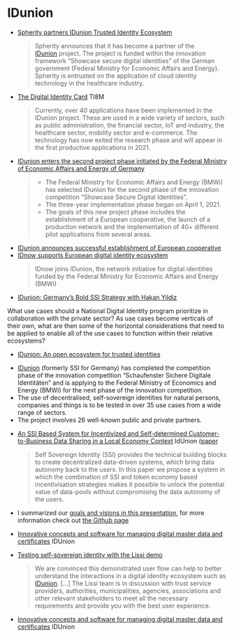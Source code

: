 # IDunion

* [Spherity partners IDunion Trusted Identity Ecosystem](https://medium.com/spherity/spherity-joins-idunion-trusted-identity-ecosystem-e89d093be35a)
  > Spherity announces that it has become a partner of the [IDunion](https://idunion.org/) project. The project is funded within the innovation framework “Showcase secure digital identities” of the German government (Federal Ministry for Economic Affairs and Energy). Spherity is entrusted on the application of cloud identity technology in the healthcare industry.
* [The Digital Identity Card](https://blog.ti8m.com/en/SSI.html) TI8M
  > Currently, over 40 applications have been implemented in the IDunion project. These are used in a wide variety of sectors, such as public administration, the financial sector, IoT and industry, the healthcare sector, mobility sector and e-commerce. The technology has now exited the research phase and will appear in the first productive applications in 2021.
* [IDunion enters the second project phase initiated by the Federal Ministry of Economic Affairs and Energy of Germany](https://idunion.org/2021/04/06/idunion-startet-in-die-zweite-vom-bmwi-gefoerderte-projektphase/?lang%3Den)
  > - The Federal Ministry for Economic Affairs and Energy (BMWi) has selected IDunion for the second phase of the innovation competition “Showcase Secure Digital Identities”.
  > - The three-year implementation phase began on April 1, 2021.
  > - The goals of this new project phase includes the establishment of a European cooperative, the launch of a production network and the implementation of 40+ different pilot applications from several areas.
* [IDunion announces successful establishment of European cooperative](https://idunion.org/2022/08/16/idunion-announces-successful-establishment-of-european-cooperative/?lang%3Den)
* [IDnow supports European digital identity ecosystem](https://www.idnow.io/press/idnow-supports-european-digital-identity-ecosystem/)
  > IDnow joins IDunion, the network initiative for digital identities funded by the Federal Ministry for Economic Affairs and Energy (BMWi)
* [IDunion: Germany’s Bold SSI Strategy with Hakan Yildiz](https://northernblock.io/idunion-germany-bold-ssi-strategy/)

What use cases should a National Digital Identity program prioritize in collaboration with the private sector? As use cases become verticals of their own, what are then some of the horizontal considerations that need to be applied to enable all of the use cases to function within their relative ecosystems?
* [IDunion: An open ecosystem for trusted identities](https://idunion.org/2021/02/16/idunion-an-open-ecosystem-for-trusted-identities/?lang=en)

- [IDunion](https://idunion.org/) (formerly SSI for Germany) has completed the competition phase of the innovation competition “Schaufenster Sichere Digitale Identitäten” and is applying to the Federal Ministry of Economics and Energy (BMWi) for the next phase of the innovation competition.
- The use of decentralised, self-sovereign identities for natural persons, companies and things is to be tested in over 35 use cases from a wide range of sectors.
- The project involves 26 well-known public and private partners.
* [An SSI Based System for Incentivized and Self-determined Customer-to-Business Data Sharing in a Local Economy Context](https://idunion.org/2021/05/21/an-ssi-based-system-for-incentivized-and-self-determined-customer-to-business-data-sharing-in-a-local-economy-context/) IdUnion ([paper](https://idunion.org/wp-content/uploads/2021/05/ETEMS_2020___Self_Sovereign_Identitiy_in_a_Smart_City___Full_Paper7.pdf)
  > Self Sovereign Identity (SSI) provides the technical building blocks to create decentralized data-driven systems, which bring data autonomy back to the users. In this paper we propose a system in which the combination of SSI and token economy based incentivisation strategies makes it possible to unlock the potential value of data-pools without compromising the data autonomy of the users.

* I summarized our [goals and visions in this presentation](https://nextcloud.idunion.org/s/D2cbMi6w8t3nPYj), for more information check out [the Github page](https://github.com/decentralized-identity/wallet-security)


* [Innovative concepts and software for managing digital master data and certificates](https://idunion.org/2021/06/14/innovative-konzepte-und-software-fuer-das-digitale-stammdaten-und-zertifikatsmanagement/?lang%3Den) IDUnion

* [Testing self-sovereign identity with the Lissi demo](https://lissi-id.medium.com/testing-self-sovereign-identity-with-the-lissi-demo-854e73d05aad)
  > We are convinced this demonstrated user flow can help to better understand the interactions in a digital identity ecosystem such as [IDunion](https://idunion.org/). [...] The Lissi team is in discussion with trust service providers, authorities, municipalities, agencies, associations and other relevant stakeholders to meet all the necessary requirements and provide you with the best user experience.

* [Innovative concepts and software for managing digital master data and certificates](https://idunion.org/2021/06/14/innovative-konzepte-und-software-fuer-das-digitale-stammdaten-und-zertifikatsmanagement/) IDUnion


